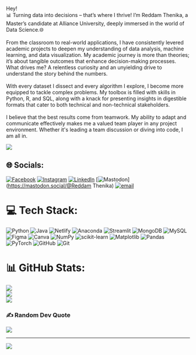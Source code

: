 
Hey!<br>📊 Turning data into decisions – that’s where I thrive! I’m Reddam Thenika, a Master’s candidate at Alliance University, deeply immersed in the world of Data Science.🌐<br><br>From the classroom to real-world applications, I have consistently levered academic projects to deepen my understanding of data analysis, machine learning, and data visualization. My academic journey is more than theories; it’s about tangible outcomes that enhance decision-making processes. What drives me? A relentless curiosity and an unyielding drive to understand the story behind the numbers.<br><br>With every dataset I dissect and every algorithm I explore, I become more equipped to tackle complex problems. My toolbox is filled with skills in Python, R, and SQL, along with a knack for presenting insights in digestible formats that cater to both technical and non-technical stakeholders.<br><br>I believe that the best results come from teamwork. My ability to adapt and communicate effectively makes me a valued team player in any project environment. Whether it's leading a team discussion or diving into code, I am all in.

<img src="https://camo.githubusercontent.com/f108537c0b43fa2a01cecfbf28c0ae872fbc7050001f83f99e0847628662b392/68747470733a2f2f6d656469612e6c6963646e2e636f6d2f646d732f696d6167652f443536323241514866706a4c32333445436c772f6665656473686172652d736872696e6b5f323034385f313533362f302f313639333931313736373132383f653d3231343734383336343726763d6265746126743d4a325a476f6d66565f4f457a434b35374d48486f475741593863386b6d7a616c7076513635744e38623430"/>


## 🌐 Socials:
[![Facebook](https://img.shields.io/badge/Facebook-%231877F2.svg?logo=Facebook&logoColor=white)](https://facebook.com/thenikareddy) [![Instagram](https://img.shields.io/badge/Instagram-%23E4405F.svg?logo=Instagram&logoColor=white)](https://instagram.com/thenika_reddy17) [![LinkedIn](https://img.shields.io/badge/LinkedIn-%230077B5.svg?logo=linkedin&logoColor=white)](https://linkedin.com/in/www.linkedin.com/in/reddamthenika17) [![Mastodon](https://img.shields.io/badge/-MASTODON-%232B90D9?logo=mastodon&logoColor=white)](https://mastodon.social/@Reddam Thenika) [![email](https://img.shields.io/badge/Email-D14836?logo=gmail&logoColor=white)](mailto:reddamthenika@gmail.com) 

# 💻 Tech Stack:
![Python](https://img.shields.io/badge/python-3670A0?style=for-the-badge&logo=python&logoColor=ffdd54) ![Java](https://img.shields.io/badge/java-%23ED8B00.svg?style=for-the-badge&logo=openjdk&logoColor=white) ![Netlify](https://img.shields.io/badge/netlify-%23000000.svg?style=for-the-badge&logo=netlify&logoColor=#00C7B7) ![Anaconda](https://img.shields.io/badge/Anaconda-%2344A833.svg?style=for-the-badge&logo=anaconda&logoColor=white) ![Streamlit](https://img.shields.io/badge/Streamlit-%23FE4B4B.svg?style=for-the-badge&logo=streamlit&logoColor=white) ![MongoDB](https://img.shields.io/badge/MongoDB-%234ea94b.svg?style=for-the-badge&logo=mongodb&logoColor=white) ![MySQL](https://img.shields.io/badge/mysql-4479A1.svg?style=for-the-badge&logo=mysql&logoColor=white) ![Figma](https://img.shields.io/badge/figma-%23F24E1E.svg?style=for-the-badge&logo=figma&logoColor=white) ![Canva](https://img.shields.io/badge/Canva-%2300C4CC.svg?style=for-the-badge&logo=Canva&logoColor=white) ![NumPy](https://img.shields.io/badge/numpy-%23013243.svg?style=for-the-badge&logo=numpy&logoColor=white) ![scikit-learn](https://img.shields.io/badge/scikit--learn-%23F7931E.svg?style=for-the-badge&logo=scikit-learn&logoColor=white) ![Matplotlib](https://img.shields.io/badge/Matplotlib-%23ffffff.svg?style=for-the-badge&logo=Matplotlib&logoColor=black) ![Pandas](https://img.shields.io/badge/pandas-%23150458.svg?style=for-the-badge&logo=pandas&logoColor=white) ![PyTorch](https://img.shields.io/badge/PyTorch-%23EE4C2C.svg?style=for-the-badge&logo=PyTorch&logoColor=white) ![GitHub](https://img.shields.io/badge/github-%23121011.svg?style=for-the-badge&logo=github&logoColor=white) ![Git](https://img.shields.io/badge/git-%23F05033.svg?style=for-the-badge&logo=git&logoColor=white)
# 📊 GitHub Stats:
![](https://github-readme-stats.vercel.app/api?username=ReddamThenika&theme=transparent&hide_border=false&include_all_commits=true&count_private=false)<br/>
![](https://nirzak-streak-stats.vercel.app/?user=ReddamThenika&theme=transparent&hide_border=false)<br/>
![](https://github-readme-stats.vercel.app/api/top-langs/?username=ReddamThenika&theme=transparent&hide_border=false&include_all_commits=true&count_private=false&layout=compact)

### ✍️ Random Dev Quote
![](https://quotes-github-readme.vercel.app/api?type=horizontal&theme=radical)

---
[![](https://visitcount.itsvg.in/api?id=ReddamThenika&icon=0&color=0)](https://visitcount.itsvg.in)

<!-- Proudly created with GPRM ( https://gprm.itsvg.in ) -->

